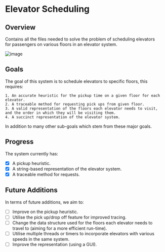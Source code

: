 # Elevator Scheduling #

## Overview ##
Contains all the files needed to solve the problem of scheduling elevators for passengers on various floors in an elevator system.

![image](https://user-images.githubusercontent.com/62014208/190889719-09e7df0d-e6bc-4395-af8f-167dd623d300.png)

## Goals ##
The goal of this system is to schedule elevators to specific floors, this requires:  
  
    1. An accurate heuristic for the pickup time on a given floor for each elevator.  
    2. A traceable method for requesting pick ups from given floor.  
    3. A valid representation of the floors each elevator needs to visit, and the order in which they will be visiting them.  
    4. A succinct representation of the elevator system.  
    
In addition to many other sub-goals which stem from these major goals.

## Progress ##
The system currently has:  

- [x] A pickup heuristic.  
- [x] A string-based representation of the elevator system.  
- [x] A traceable method for requests.  
    
## Future Additions ##
In terms of future additions, we aim to:  
  
- [ ] Improve on the pickup heuristic.  
- [ ] Utilise the pick up/drop off feature for improved tracing.  
- [ ] Change the data structure used for the floors each elevator needs to travel to (aiming for a more efficient run-time).  
- [ ] Utilise multiple threads or timers to incorporate elevators with various speeds in the same system.  
- [ ] Improve the representation (using a GUI).  

